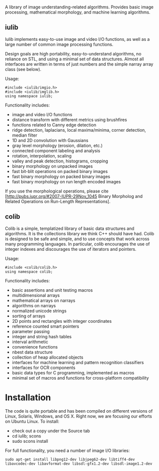 A library of image understanding-related algorithms.  Provides basic image processing, mathematical morphology, and machine learning algorithms.

iulib
-----

Iulib implements easy-to-use image and video I/O functions, as well as a large number of common image processing functions.

Design goals are high portability, easy-to-understand algorithms, no reliance on STL, and using a minimal set of data structures.  Almost all interfaces are written in terms of just numbers and the simple narray array class (see below).

Usage:

    #include <iulib/imgio.h>
    #include <iulib/imglib.h>
    using namespace iulib;


Functionality includes:

   * image and video I/O functions
   * distance transform with different metrics using brushfires
   * functions related to Canny edge detection
   * ridge detection, laplacians, local maxima/minima, corner detection, median filter
   * 1D and 2D convolution with Gaussians
   * gray level morphology (erosion, dilation, etc.)
   * connected component labeling and analysis
   * rotation, interpolation, scaling
   * valley and peak detection, histograms, cropping
   * binary morphology on unpacked images
   * fast bit-blit operations on packed binary images
   * fast binary morphology on packed binary images
   * fast binary morphology on run length encoded images

If you use the morphological operations, please cite [http://pubs.iupr.org/#2007-IUPR-29Nov_1045 Binary Morpholog and Related Operations on Run-Length Representations].

colib
-----

Colib is a simple, templatized library of basic data structures and algorithms.  It is the collections library we think C++ should have had.  Colib is designed to be safe and simple, and to use concepts that work across many programming languages.  In particular, colib encourages the use of integer indexes and discourages the use of iterators and pointers.

Usage: 

    #include <colib/colib.h>
    using namespace colib;


Functionality includes:

   * basic assertions and unit testing macros
   * multidimensional arrays
   * mathematical arrays on narrays
   * algorithms on narrays
   * normalized unicode strings
   * sorting of arrays 
   * 2D points and rectangles with integer coordinates
   * reference counted smart pointers
   * parameter passing
   * integer and string hash tables
   * interval arithmetic
   * convenience functions
   * nbest data structure
   * collection of heap allocated objects
   * interfaces for machine learning and pattern recognition classifiers
   * interfaces for OCR components
   * basic data types for C programming, implemented as macros
   * minimal set of macros and functions for cross-platform compatibility

Installation
============

The code is quite portable and has been compiled on different versions of Linux, Solaris, Windows, and OS X.  Right now, we are focusing our efforts on Ubuntu Linux.  To install:

   * check out a copy under the Source tab
   * cd iulib; scons
   * sudo scons install

For full functionality, you need a number of image I/O libraries:

    sudo apt-get install libpng12-dev libjpeg62-dev libtiff4-dev libavcodec-dev libavformat-dev libsdl-gfx1.2-dev libsdl-image1.2-dev 

